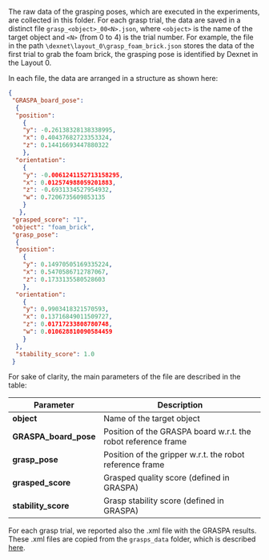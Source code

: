 
The raw data of the grasping poses, which are executed in the experiments, are collected in this folder. 
For each grasp trial, the data are saved in a distinct file `grasp_<object>_00<N>.json`,  where `<object>` is the name of the target object and `<N>` (from 0 to 4) is the trial number.
For example, the file in the path `\dexnet\layout_0\grasp_foam_brick.json` stores the data of the first trial to grab the foam brick, the grasping pose is identified by Dexnet in the Layout 0.

In each file, the data are arranged in a structure as shown here:  

```json
{
 "GRASPA_board_pose":
  {
  "position": 
    {
    "y": -0.26138328138338995,
    "x": 0.40437682723353324, 
    "z": 0.14416693447880322
    }, 
  "orientation": 
    {
    "y": -0.0061241152713158295,
    "x": 0.012574988059201883,
    "z": -0.6931334527954932,
    "w": 0.7206735609853135
    }
   },
 "grasped_score": "1",
 "object": "foam_brick",
 "grasp_pose": 
  {
  "position": 
    {
    "y": 0.14970505169335224,
    "x": 0.5470586712787067, 
    "z": 0.1733135580528603
    },
  "orientation": 
    {
    "y": 0.9903418321570593,
    "x": 0.13716849011509727,
    "z": 0.01717233808780748,
    "w": 0.010628810090584459
    }
  }, 
  "stability_score": 1.0
 }
```
  
For sake of clarity, the main parameters of the file are described in the table:

| Parameter | Description | 
| --- | --- | 
**object** | Name of the target object|
**GRASPA_board_pose** | Position of the GRASPA board w.r.t. the robot reference frame |
**grasp_pose**  | Position of the gripper w.r.t. the robot reference frame |
**grasped_score** | Grasped quality score (defined in GRASPA)|
**stability_score** | Grasp stability score (defined in GRASPA)|

For each grasp trial, we reported also the .xml file with the GRASPA results. These .xml files are copied from the `grasps_data` folder, which is described [here](https://github.com/hsp-iit/GRASPA-test/tree/master/experiment_data/panda).
